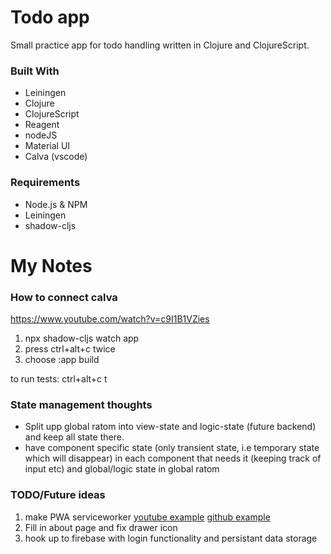 
# Todo app
Small practice app for todo handling written in Clojure and ClojureScript. 


### Built With
* Leiningen 
* Clojure
* ClojureScript
* Reagent
* nodeJS
* Material UI
* Calva (vscode)

### Requirements
* Node.js & NPM
* Leiningen
* shadow-cljs





# My Notes 

### How to connect calva 
https://www.youtube.com/watch?v=c9I1B1VZies
1. npx shadow-cljs watch app
2. press ctrl+alt+c twice
3. choose :app build

to run  tests: ctrl+alt+c t

### State management thoughts
* Split upp global ratom into view-state and logic-state (future backend) and keep all state there. 
* have component specific state (only transient state, i.e temporary state which will disappear) in each component that needs it (keeping track of input etc) and global/logic state in global ratom


### TODO/Future ideas
1. make PWA serviceworker [youtube example](https://www.youtube.com/watch?v=atUdVSuNRjA) [github example](https://github.com/surabayajs/calculator-pwa-clojurescript/blob/master/src/calculator_app/core.cljs) 
2. Fill in about page and fix drawer icon
3. hook up to firebase with login functionality and persistant data storage
